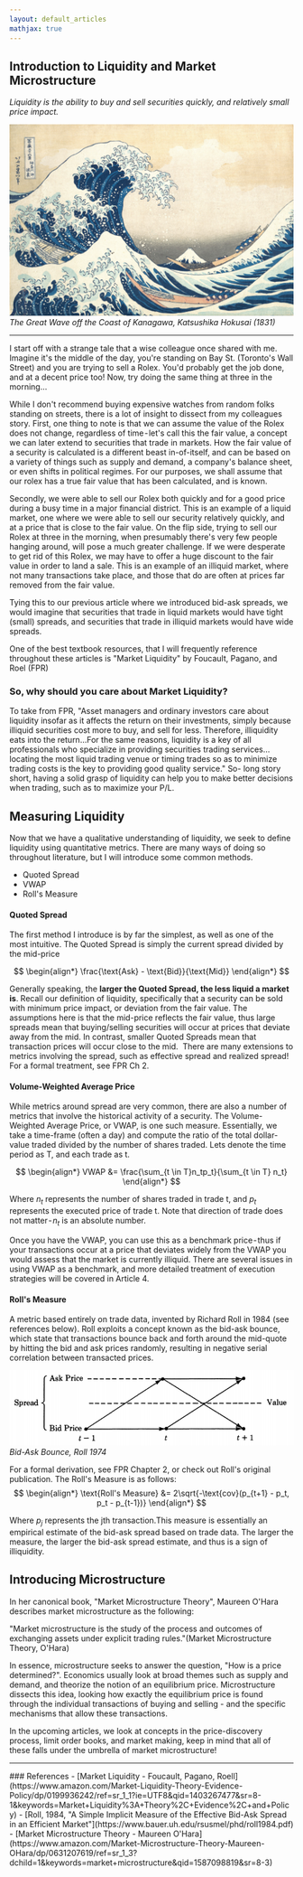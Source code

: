 ```yaml
---
layout: default_articles
mathjax: true
---
```

## Introduction to Liquidity and Market Microstructure 
*Liquidity is the ability to buy and sell securities quickly, and relatively small price impact.*

![wave](wave.jpg)
*The Great Wave off the Coast of Kanagawa, Katsushika Hokusai (1831)*
<hr>

I start off with a strange tale that a wise colleague once shared with me. 
Imagine it's the middle of the day, you're standing on Bay St. (Toronto's Wall Street) and you are trying to sell a Rolex. You'd probably get the job done, and at a decent price too! Now, try doing the same thing at three in the morning...

While I don't recommend buying expensive watches from random folks standing on streets, there is a lot of insight to dissect from my colleagues story. First, one thing to note is that we can assume the value of the Rolex does not change, regardless of time - let's call this the fair value, a concept we can later extend to securities that trade in markets. How the fair value of a security is calculated is a different beast in-of-itself, and can be based on a variety of things such as supply and demand, a company's balance sheet, or even shifts in political regimes. For our purposes, we shall assume that our rolex has a true fair value that has been calculated, and is known. 

Secondly, we were able to sell our Rolex both quickly and for a good price during a busy time in a major financial district. This is an example of a liquid market, one where we were able to sell our security relatively quickly, and at a price that is close to the fair value. On the flip side, trying to sell our Rolex at three in the morning, when presumably there's very few people hanging around, will pose a much greater challenge. If we were desperate to get rid of this Rolex, we may have to offer a huge discount to the fair value in order to land a sale. This is an example of an illiquid market, where not many transactions take place, and those that do are often at prices far removed from the fair value.

Tying this to our previous article where we introduced bid-ask spreads, we would imagine that securities that trade in liquid markets would have tight (small) spreads, and securities that trade in illiquid markets would have wide spreads. 

One of the best textbook resources, that I will frequently reference throughout these articles is "Market Liquidity" by Foucault, Pagano, and Roel (FPR) 

### So, why should you care about Market Liquidity? 

To take from FPR, 
        "Asset managers and ordinary investors care about liquidity insofar as it affects the return on their investments, simply because illiquid securities cost more to buy, and sell for less. Therefore, illiquidity eats into the return…For the same reasons, liquidity is a key of all professionals who specialize in providing securities trading services…locating the most liquid trading venue or timing trades so as to minimize trading costs is the key to providing good quality service." 
So- long story short, having a solid grasp of liquidity can help you to make better decisions when trading, such as to maximize your P/L. 



## Measuring Liquidity

Now that we have a qualitative understanding of liquidity, we seek to define liquidity using quantitative metrics. There are many ways of doing so throughout literature, but I will introduce some common methods.

- Quoted Spread
- VWAP
- Roll's Measure 

#### Quoted Spread
The first method I introduce is by far the simplest, as well as one of the most intuitive. The Quoted Spread is simply the current spread divided by the mid-price

$$
\begin{align*}
\frac{\text{Ask} - \text{Bid}}{\text{Mid}}
\end{align*}
$$

Generally speaking, the **larger the Quoted Spread, the less liquid a market is**. Recall our definition of liquidity, specifically that a security can be sold with minimum price impact, or deviation from the fair value. The assumptions here is that the mid-price reflects the fair value, thus large spreads mean that buying/selling securities will occur at prices that deviate away from the mid. In contrast, smaller Quoted Spreads mean that transaction prices will occur close to the mid. 
There are many extensions to metrics involving the spread, such as effective spread and realized spread! For a formal treatment, see FPR Ch 2. 

#### Volume-Weighted Average Price 
While metrics around spread are very common, there are also a number of metrics that involve the historical activity of a security. The Volume-Weighted Average Price, or VWAP, is one such measure. Essentially, we take a time-frame (often a day) and compute the ratio of the total dollar-value traded divided by the number of shares traded. Lets denote the time period as T, and each trade as t. 

$$
\begin{align*}
VWAP &= \frac{\sum_{t \in T}n_tp_t}{\sum_{t \in T} n_t}
\end{align*}
$$


Where $n_t$ represents the number of shares traded in trade t, and $p_t$ represents the executed price of trade t. Note that direction of trade does not matter - $n_t$ is an absolute number. 

Once you have the VWAP, you can use this as a benchmark price - thus if your transactions occur at a price that deviates widely from the VWAP you would assess that the market is currently illiquid. There are several issues in using VWAP as a benchmark, and more detailed treatment of execution strategies will be covered in Article 4. 

#### Roll's Measure

A metric based entirely on trade data, invented by Richard Roll in 1984 (see references below). Roll exploits a concept known as the bid-ask bounce, which state that transactions bounce back and forth around the mid-quote by hitting the bid and ask prices randomly, resulting in negative serial correlation between transacted prices.

![Bid-Ask Bounce](bid_ask_bounce.png)
*Bid-Ask Bounce, Roll 1974*

For a formal derivation, see FPR Chapter 2, or check out Roll's original publication. The Roll's Measure is as follows:
$$
\begin{align*}
\text{Roll's Measure} &= 2\sqrt{-\text{cov}(p_{t+1} - p_t, p_t - p_{t-1})}
\end{align*}
$$

Where $p_j$ represents the jth transaction.This measure is essentially an empirical estimate of the bid-ask spread based on trade data. The larger the measure, the larger the bid-ask spread estimate, and thus is a sign of illiquidity. 


## Introducing Microstructure

In her canonical book, "Market Microstructure Theory", Maureen O'Hara describes market microstructure as the following:

 "Market microstructure is the study of the process and outcomes of exchanging assets under explicit trading rules."(Market Microstructure Theory, O'Hara) 

In essence, microstructure seeks to answer the question, "How is a price determined?". Economics usually look at broad themes such as supply and demand, and theorize the notion of an equilibrium price. Microstructure dissects this idea, looking how exactly the equilibrium price is found through the individual transactions of buying and selling - and the specific mechanisms that allow these transactions. 

In the upcoming articles, we look at concepts in the price-discovery process, limit order books, and market making, keep in mind that all of these falls under the umbrella of market microstructure! 

<hr>
### References
- [Market Liquidity - Foucault, Pagano, Roell](https://www.amazon.com/Market-Liquidity-Theory-Evidence-Policy/dp/0199936242/ref=sr_1_1?ie=UTF8&qid=1403267477&sr=8-1&keywords=Market+Liquidity%3A+Theory%2C+Evidence%2C+and+Policy)
- [Roll, 1984, "A Simple Implicit Measure of the Effective Bid-Ask Spread in an Efficient Market"](https://www.bauer.uh.edu/rsusmel/phd/roll1984.pdf)
-  [Market Microstructure Theory - Maureen O'Hara](https://www.amazon.com/Market-Microstructure-Theory-Maureen-OHara/dp/0631207619/ref=sr_1_3?dchild=1&keywords=market+microstructure&qid=1587098819&sr=8-3)
